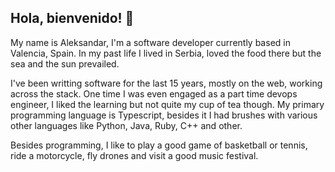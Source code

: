## Hola, bienvenido! 👋

My name is Aleksandar, I'm a software developer currently based in Valencia, Spain. In my past life I lived in Serbia, loved the food there but the sea and the sun prevailed.

I've been writting software for the last 15 years, mostly on the web, working across the stack.
One time I was even engaged as a part time devops engineer, I liked the learning but not quite my cup of tea though.
My primary programming language is Typescript, besides it I had brushes with various other languages like Python, Java, Ruby, C++ and other.

Besides programming, I like to play a good game of basketball or tennis, ride a motorcycle, fly drones and visit a good music festival.
